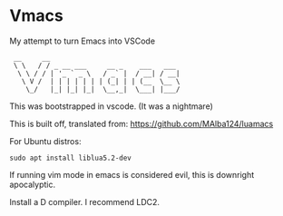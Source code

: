 # Vmacs
 My attempt to turn Emacs into VSCode
```
 __     __                                
 \ \   / / _ __ ___     __ _    ___   ___ 
  \ \ / / | '_ ` _ \   / _` |  / __| / __|
   \ V /  | | | | | | | (_| | | (__  \__ \
    \_/   |_| |_| |_|  \__,_|  \___| |___/
```

This was bootstrapped in vscode. (It was a nightmare)

This is built off, translated from: https://github.com/MAlba124/luamacs

For Ubuntu distros:

```
sudo apt install liblua5.2-dev
```

If running vim mode in emacs is considered evil, this is downright apocalyptic.

Install a D compiler. I recommend LDC2.

